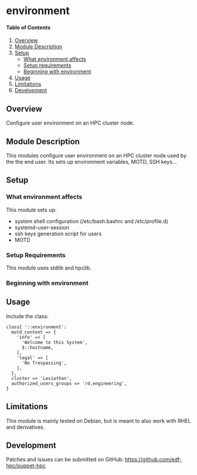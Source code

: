 # environment

#### Table of Contents

1. [Overview](#overview)
2. [Module Description](#module-description)
3. [Setup](#setup)
    * [What environment affects](#what-environment-affects)
    * [Setup requirements](#setup-requirements)
    * [Beginning with environment](#beginning-with-environment)
4. [Usage](#usage)
5. [Limitations](#limitations)
6. [Development](#development)

## Overview

Configure user environment on an HPC cluster node.

## Module Description

This modules configure user environment on an HPC cluster node used by the the
end user. Its sets up environment variables, MOTD, SSH keys...

## Setup

### What environment affects

This module sets up:
 - system shell configuration (/etc/bash.bashrc and /etc/profile.d)
 - systemd-user-session
 - ssh keys generation script for users
 - MOTD

### Setup Requirements

This module uses stdlib and hpclib.

### Beginning with environment

## Usage

Include the class:

```
class{ '::environment':
  motd_content => {
    'info' => [
      'Welcome to this System',
      $::hostname,
    ],
    'legal' => [
      'No Trespassing',
    ],
  },
  cluster => 'Leviathan',
  authorized_users_groups => 'rd,engineering',
}
```  

## Limitations

This module is mainly tested on Debian, but is meant to also work with RHEL and
derivatives.

## Development

Patches and issues can be submitted on GitHub:
https://github.com/edf-hpc/puppet-hpc
